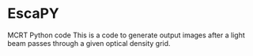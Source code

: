 # EscaPY
MCRT Python code
This is a code to generate output images after a light beam passes through a given optical density grid.
